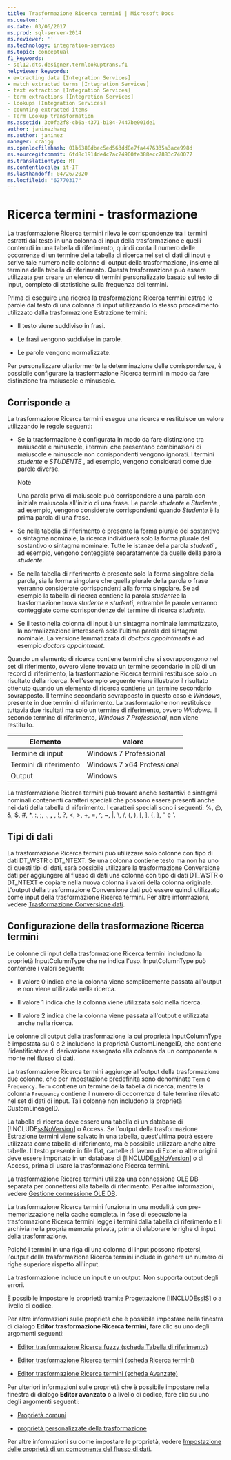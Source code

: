 ```yaml
---
title: Trasformazione Ricerca termini | Microsoft Docs
ms.custom: ''
ms.date: 03/06/2017
ms.prod: sql-server-2014
ms.reviewer: ''
ms.technology: integration-services
ms.topic: conceptual
f1_keywords:
- sql12.dts.designer.termlookuptrans.f1
helpviewer_keywords:
- extracting data [Integration Services]
- match extracted terms [Integration Services]
- text extraction [Integration Services]
- term extractions [Integration Services]
- lookups [Integration Services]
- counting extracted items
- Term Lookup transformation
ms.assetid: 3c0fa2f8-cb6a-4371-b184-7447be001de1
author: janinezhang
ms.author: janinez
manager: craigg
ms.openlocfilehash: 01b6388dbec5ed563dd8e7fa4476335a3ace998d
ms.sourcegitcommit: 6fd8c1914de4c7ac24900fe388ecc7883c740077
ms.translationtype: MT
ms.contentlocale: it-IT
ms.lasthandoff: 04/26/2020
ms.locfileid: "62770317"
---
```

# <a name="term-lookup-transformation"></a>Ricerca termini - trasformazione
  La trasformazione Ricerca termini rileva le corrispondenze tra i termini estratti dal testo in una colonna di input della trasformazione e quelli contenuti in una tabella di riferimento, quindi conta il numero delle occorrenze di un termine della tabella di ricerca nel set di dati di input e scrive tale numero nelle colonne di output della trasformazione, insieme al termine della tabella di riferimento. Questa trasformazione può essere utilizzata per creare un elenco di termini personalizzato basato sul testo di input, completo di statistiche sulla frequenza dei termini.  
  
 Prima di eseguire una ricerca la trasformazione Ricerca termini estrae le parole dal testo di una colonna di input utilizzando lo stesso procedimento utilizzato dalla trasformazione Estrazione termini:  
  
-   Il testo viene suddiviso in frasi.  
  
-   Le frasi vengono suddivise in parole.  
  
-   Le parole vengono normalizzate.  
  
 Per personalizzare ulteriormente la determinazione delle corrispondenze, è possibile configurare la trasformazione Ricerca termini in modo da fare distinzione tra maiuscole e minuscole.  
  
## <a name="matches"></a>Corrisponde a  
 La trasformazione Ricerca termini esegue una ricerca e restituisce un valore utilizzando le regole seguenti:  
  
-   Se la trasformazione è configurata in modo da fare distinzione tra maiuscole e minuscole, i termini che presentano combinazioni di maiuscole e minuscole non corrispondenti vengono ignorati. I termini *studente* e *STUDENTE* , ad esempio, vengono considerati come due parole diverse.  
  
    > [!NOTE]  
    >  Una parola priva di maiuscole può corrispondere a una parola con iniziale maiuscola all'inizio di una frase. Le parole *studente* e *Studente* , ad esempio, vengono considerate corrispondenti quando *Studente* è la prima parola di una frase.  
  
-   Se nella tabella di riferimento è presente la forma plurale del sostantivo o sintagma nominale, la ricerca individuerà solo la forma plurale del sostantivo o sintagma nominale. Tutte le istanze della parola *studenti* , ad esempio, vengono conteggiate separatamente da quelle della parola *studente*.  
  
-   Se nella tabella di riferimento è presente solo la forma singolare della parola, sia la forma singolare che quella plurale della parola o frase verranno considerate corrispondenti alla forma singolare. Se ad esempio la tabella di ricerca contiene la parola *studente*e la trasformazione trova *studente* e *studenti*, entrambe le parole verranno conteggiate come corrispondenze del termine di ricerca *studente*.  
  
-   Se il testo nella colonna di input è un sintagma nominale lemmatizzato, la normalizzazione interesserà solo l'ultima parola del sintagma nominale. La versione lemmatizzata di *doctors appointments* è ad esempio *doctors appointment*.  
  
 Quando un elemento di ricerca contiene termini che si sovrappongono nel set di riferimento, ovvero viene trovato un termine secondario in più di un record di riferimento, la trasformazione Ricerca termini restituisce solo un risultato della ricerca. Nell'esempio seguente viene illustrato il risultato ottenuto quando un elemento di ricerca contiene un termine secondario sovrapposto. Il termine secondario sovrapposto in questo caso è *Windows*, presente in due termini di riferimento. La trasformazione non restituisce tuttavia due risultati ma solo un termine di riferimento, ovvero *Windows*. Il secondo termine di riferimento, *Windows 7 Professional*, non viene restituito.  
  
|Elemento|valore|  
|----------|-----------|  
|Termine di input|Windows 7 Professional|  
|Termini di riferimento|Windows 7 x64 Professional|  
|Output|Windows|  
  
 La trasformazione Ricerca termini può trovare anche sostantivi e sintagmi nominali contenenti caratteri speciali che possono essere presenti anche nei dati della tabella di riferimento. I caratteri speciali sono i seguenti: %, @, &, $, #, \*, :, ;, ., **,** , !, ?, \<, >, +, =, ^, ~, |, \\, /, (, ), [, ], {, }, " e '.  
  
## <a name="data-types"></a>Tipi di dati  
 La trasformazione Ricerca termini può utilizzare solo colonne con tipo di dati DT_WSTR o DT_NTEXT. Se una colonna contiene testo ma non ha uno di questi tipi di dati, sarà possibile utilizzare la trasformazione Conversione dati per aggiungere al flusso di dati una colonna con tipo di dati DT_WSTR o DT_NTEXT e copiare nella nuova colonna i valori della colonna originale. L'output della trasformazione Conversione dati può essere quindi utilizzato come input della trasformazione Ricerca termini. Per altre informazioni, vedere [Trasformazione Conversione dati](data-conversion-transformation.md).  
  
## <a name="configuration-the-term-lookup-transformation"></a>Configurazione della trasformazione Ricerca termini  
 Le colonne di input della trasformazione Ricerca termini includono la proprietà InputColumnType che ne indica l'uso. InputColumnType può contenere i valori seguenti:  
  
-   Il valore 0 indica che la colonna viene semplicemente passata all'output e non viene utilizzata nella ricerca.  
  
-   Il valore 1 indica che la colonna viene utilizzata solo nella ricerca.  
  
-   Il valore 2 indica che la colonna viene passata all'output e utilizzata anche nella ricerca.  
  
 Le colonne di output della trasformazione la cui proprietà InputColumnType è impostata su 0 o 2 includono la proprietà CustomLineageID, che contiene l'identificatore di derivazione assegnato alla colonna da un componente a monte nel flusso di dati.  
  
 La trasformazione Ricerca termini aggiunge all'output della trasformazione due colonne, che per impostazione predefinita sono denominate `Term` e `Frequency`. `Term` contiene un termine della tabella di ricerca, mentre la colonna `Frequency` contiene il numero di occorrenze di tale termine rilevato nel set di dati di input. Tali colonne non includono la proprietà CustomLineageID.  
  
 La tabella di ricerca deve essere una tabella di un database di [!INCLUDE[ssNoVersion](../../../includes/ssnoversion-md.md)] o Access. Se l'output della trasformazione Estrazione termini viene salvato in una tabella, quest'ultima potrà essere utilizzata come tabella di riferimento, ma è possibile utilizzare anche altre tabelle. Il testo presente in file flat, cartelle di lavoro di Excel o altre origini deve essere importato in un database di [!INCLUDE[ssNoVersion](../../../includes/ssnoversion-md.md)] o di Access, prima di usare la trasformazione Ricerca termini.  
  
 La trasformazione Ricerca termini utilizza una connessione OLE DB separata per connettersi alla tabella di riferimento. Per altre informazioni, vedere [Gestione connessione OLE DB](../../connection-manager/ole-db-connection-manager.md).  
  
 La trasformazione Ricerca termini funziona in una modalità con pre-memorizzazione nella cache completa. In fase di esecuzione la trasformazione Ricerca termini legge i termini dalla tabella di riferimento e li archivia nella propria memoria privata, prima di elaborare le righe di input della trasformazione.  
  
 Poiché i termini in una riga di una colonna di input possono ripetersi, l'output della trasformazione Ricerca termini include in genere un numero di righe superiore rispetto all'input.  
  
 La trasformazione include un input e un output. Non supporta output degli errori.  
  
 È possibile impostare le proprietà tramite Progettazione [!INCLUDE[ssIS](../../../includes/ssis-md.md)] o a livello di codice.  
  
 Per altre informazioni sulle proprietà che è possibile impostare nella finestra di dialogo **Editor trasformazione Ricerca termini**, fare clic su uno degli argomenti seguenti:  
  
-   [Editor trasformazione Ricerca fuzzy &#40;scheda Tabella di riferimento&#41;](../../term-lookup-transformation-editor-reference-table-tab.md)  
  
-   [Editor trasformazione Ricerca termini &#40;scheda Ricerca termini&#41;](../../term-lookup-transformation-editor-term-lookup-tab.md)  
  
-   [Editor trasformazione Ricerca termini &#40;scheda Avanzate&#41;](../../term-lookup-transformation-editor-advanced-tab.md)  
  
 Per ulteriori informazioni sulle proprietà che è possibile impostare nella finestra di dialogo **Editor avanzato** o a livello di codice, fare clic su uno degli argomenti seguenti:  
  
-   [Proprietà comuni](../../common-properties.md)  
  
-   [proprietà personalizzate della trasformazione](transformation-custom-properties.md)  
  
 Per altre informazioni su come impostare le proprietà, vedere [Impostazione delle proprietà di un componente del flusso di dati](../set-the-properties-of-a-data-flow-component.md).  
  
  
